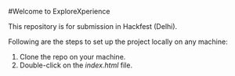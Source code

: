 #Welcome to ExploreXperience

This repository is for submission in Hackfest (Delhi).

Following are the steps to set up the project locally on any machine:

1. Clone the repo on your machine.
2. Double-click on the *index.html* file.
